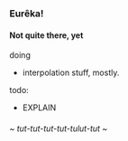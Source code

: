 ### Eurêka!

#### Not quite there, yet

doing

* interpolation stuff, mostly.

todo:

* EXPLAIN

###### ~ tut-tut-tut-tut-tulut-tut ~
